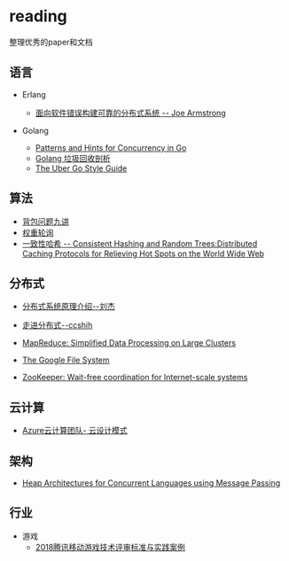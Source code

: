# reading
整理优秀的paper和文档 

## 语言
-	Erlang
	-	[面向软件错误构建可靠的分布式系统 -- Joe Armstrong](http://pubftp0.availo.se/pub/FreeBSD/distfiles/erlang-doc/r13b01/armstrong_thesis_2003.pdf)

- Golang
	-	[Patterns and Hints for Concurrency in Go](http://nil.csail.mit.edu/6.824/2018/notes/gopattern.pdf)
	-	[Golang 垃圾回收剖析](http://legendtkl.com/2017/04/28/golang-gc/)
	-  [The Uber Go Style Guide](https://github.com/uber-go/guide)

## 算法

-	[背包问题九讲](https://github.com/tianyicui/pack)
-  [权重轮询](https://tenfy.cn/2018/11/12/smooth-weighted-round-robin/)
- [一致性哈希 -- Consistent Hashing and Random Trees:Distributed Caching Protocols for Relieving Hot Spots on the World Wide Web](http://www.akamai.com/dl/technical_publications/ConsistenHashingandRandomTreesDistributedCachingprotocolsforrelievingHotSpotsontheworldwideweb.pdf)

## 分布式
-	[分布式系统原理介绍--刘杰](./分布式/分布式系统原理介绍.pdf)

-	[走进分布式--ccshih](./分布式/走进分布式.pdf)
- 	[MapReduce: Simplified Data Processing on Large Clusters](http://nil.csail.mit.edu/6.824/2016/papers/mapreduce.pdf)
-  	[The Google File System](http://nil.csail.mit.edu/6.824/2016/papers/gfs.pdf)
-    [ZooKeeper: Wait-free coordination for Internet-scale systems](http://nil.csail.mit.edu/6.824/2016/papers/zookeeper.pdf)

## 云计算
-	[Azure云计算团队- 云设计模式](https://github.com/iambowen/cloud-design-patterns)

## 架构
-	[Heap Architectures for Concurrent Languages using Message Passing](http://www.fantasi.se/publications/ISMM02.pdf)

## 行业
-	游戏
	-	[2018腾讯移动游戏技术评审标准与实践案例](./行业/游戏/2018腾讯移动游戏技术评审标准与实践案例.pdf)
